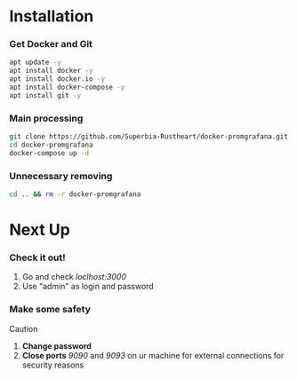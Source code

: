 # Installation

### Get Docker and Git
```bash
apt update -y
apt install docker -y
apt install docker.io -y
apt install docker-compose -y
apt install git -y
```

### Main processing
```bash
git clone https://github.com/Superbia-Rustheart/docker-promgrafana.git
cd docker-promgrafana
docker-compose up -d
```

### Unnecessary removing
```bash
cd .. && rm -r docker-promgrafana
```


# Next Up
### Check it out!
1. Go and check *loclhost:3000*
2. Use "admin" as login and password

### Make some safety
> [!CAUTION]
> 1. **Change password**
> 2. **Close ports** *9090* and *9093* on ur machine for external connections for security reasons
